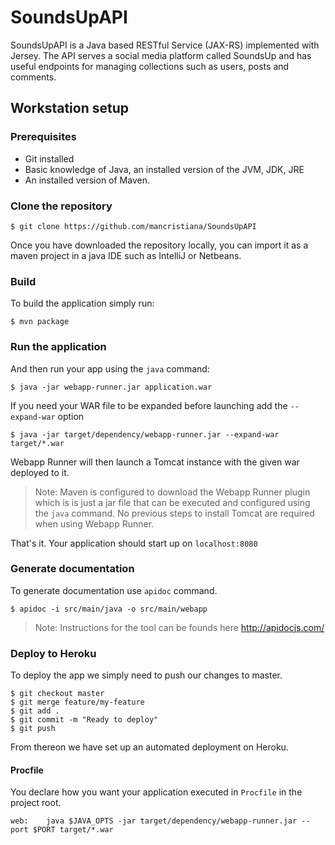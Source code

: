 # SoundsUpAPI
SoundsUpAPI is a Java based RESTful Service (JAX-RS) implemented with Jersey. 
The API serves a social media platform called SoundsUp and has useful endpoints for managing collections such as users, posts and comments.

## Workstation setup

### Prerequisites
* Git installed
* Basic knowledge of Java, an installed version of the JVM, JDK, JRE
* An installed version of Maven.

### Clone the repository

    $ git clone https://github.com/mancristiana/SoundsUpAPI
   
Once you have downloaded the repository locally, you can import it as a maven project in a java IDE such as IntelliJ or Netbeans.

### Build 
To build the application simply run:

    $ mvn package
    
### Run the application
And then run your app using the `java` command:
  
    $ java -jar webapp-runner.jar application.war
    
If you need your WAR file to be expanded before launching add the `--expand-war` option

    $ java -jar target/dependency/webapp-runner.jar --expand-war target/*.war
    
Webapp Runner will then launch a Tomcat instance with the given war deployed to it. 

>Note: 
Maven is configured to download the Webapp Runner plugin which is is just a jar file that can be executed and configured using the `java` command.
No previous steps to install Tomcat are required when using Webapp Runner. 


That's it. Your application should start up on `localhost:8080`

### Generate documentation
To generate documentation use `apidoc` command. 

    
    $ apidoc -i src/main/java -o src/main/webapp
    
>Note: Instructions for the tool can be founds here http://apidocjs.com/


### Deploy to Heroku
To deploy the app we simply need to push our changes to master.     

    $ git checkout master
    $ git merge feature/my-feature
    $ git add . 
    $ git commit -m "Ready to deploy"
    $ git push

From thereon we have set up an automated deployment on Heroku.

#### Procfile

You declare how you want your application executed in `Procfile` in the project root. 

    web:    java $JAVA_OPTS -jar target/dependency/webapp-runner.jar --port $PORT target/*.war
